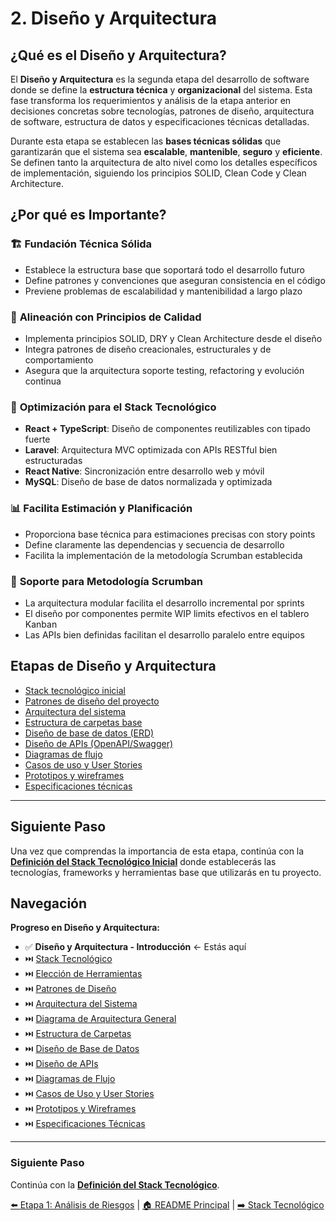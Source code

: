 # 2. Diseño y Arquitectura

## ¿Qué es el Diseño y Arquitectura?

El **Diseño y Arquitectura** es la segunda etapa del desarrollo de software
donde se define la **estructura técnica** y **organizacional** del sistema. Esta
fase transforma los requerimientos y análisis de la etapa anterior en decisiones
concretas sobre tecnologías, patrones de diseño, arquitectura de software,
estructura de datos y especificaciones técnicas detalladas.

Durante esta etapa se establecen las **bases técnicas sólidas** que garantizarán
que el sistema sea **escalable**, **mantenible**, **seguro** y **eficiente**. Se
definen tanto la arquitectura de alto nivel como los detalles específicos de
implementación, siguiendo los principios SOLID, Clean Code y Clean Architecture.

## ¿Por qué es Importante?

### 🏗️ **Fundación Técnica Sólida**

- Establece la estructura base que soportará todo el desarrollo futuro
- Define patrones y convenciones que aseguran consistencia en el código
- Previene problemas de escalabilidad y mantenibilidad a largo plazo

### 🎯 **Alineación con Principios de Calidad**

- Implementa principios SOLID, DRY y Clean Architecture desde el diseño
- Integra patrones de diseño creacionales, estructurales y de comportamiento
- Asegura que la arquitectura soporte testing, refactoring y evolución continua

### 🚀 **Optimización para el Stack Tecnológico**

- **React + TypeScript**: Diseño de componentes reutilizables con tipado fuerte
- **Laravel**: Arquitectura MVC optimizada con APIs RESTful bien estructuradas
- **React Native**: Sincronización entre desarrollo web y móvil
- **MySQL**: Diseño de base de datos normalizada y optimizada

### 📊 **Facilita Estimación y Planificación**

- Proporciona base técnica para estimaciones precisas con story points
- Define claramente las dependencias y secuencia de desarrollo
- Facilita la implementación de la metodología Scrumban establecida

### 🔄 **Soporte para Metodología Scrumban**

- La arquitectura modular facilita el desarrollo incremental por sprints
- El diseño por componentes permite WIP limits efectivos en el tablero Kanban
- Las APIs bien definidas facilitan el desarrollo paralelo entre equipos

## Etapas de Diseño y Arquitectura

- [Stack tecnológico inicial](./stack-tecnologico.md)
- [Patrones de diseño del proyecto](./patrones-diseno.md)
- [Arquitectura del sistema](./arquitectura-sistema.md)
- [Estructura de carpetas base](./estructura-carpetas.md)
- [Diseño de base de datos (ERD)](./diseno-base-datos.md)
- [Diseño de APIs (OpenAPI/Swagger)](./diseno-apis.md)
- [Diagramas de flujo](./diagramas-flujo.md)
- [Casos de uso y User Stories](./casos-uso-user-stories.md)
- [Prototipos y wireframes](./prototipos-wireframes.md)
- [Especificaciones técnicas](./especificaciones-tecnicas.md)

---

## Siguiente Paso

Una vez que comprendas la importancia de esta etapa, continúa con la
[**Definición del Stack Tecnológico Inicial**](./stack-tecnologico.md) donde
establecerás las tecnologías, frameworks y herramientas base que utilizarás en
tu proyecto.

## Navegación

**Progreso en Diseño y Arquitectura:**

- ✅ **Diseño y Arquitectura - Introducción** ← Estás aquí
- ⏭️ [Stack Tecnológico](./stack-tecnologico.md)
- ⏭️ [Elección de Herramientas](./eleccion-herramientas.md)
- ⏭️ [Patrones de Diseño](./patrones-diseno.md)
- ⏭️ [Arquitectura del Sistema](./arquitectura-sistema.md)
- ⏭️ [Diagrama de Arquitectura General](./diagrama-arquitectura-general.md)
- ⏭️ [Estructura de Carpetas](./estructura-carpetas.md)
- ⏭️ [Diseño de Base de Datos](./diseno-base-datos.md)
- ⏭️ [Diseño de APIs](./diseno-apis.md)
- ⏭️ [Diagramas de Flujo](./diagramas-flujo.md)
- ⏭️ [Casos de Uso y User Stories](./casos-uso-user-stories.md)
- ⏭️ [Prototipos y Wireframes](./prototipos-wireframes.md)
- ⏭️ [Especificaciones Técnicas](./especificaciones-tecnicas.md)

---

### Siguiente Paso

Continúa con la [**Definición del Stack Tecnológico**](./stack-tecnologico.md).

[⬅️ Etapa 1: Análisis de Riesgos](../step_01/analisis-riesgos.md) |
[🏠 README Principal](../../README.md) |
[➡️ Stack Tecnológico](./stack-tecnologico.md)
